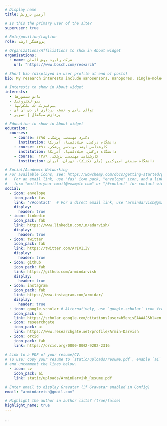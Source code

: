 ```yaml
---
# Display name
title: آرمین درویش

# Is this the primary user of the site?
superuser: true

# Role/position/tagline
role: پژوهشگر ارشد

# Organizations/Affiliations to show in About widget
organizations:
  - name: شرکت رابرت بوش آلمان
    url: "https://www.bosch.com/research"

# Short bio (displayed in user profile at end of posts)
bio: My research interests include nanosensors, nanopores, single-molecule biophysics, dna sequencing, ....

# Interests to show in About widget
interests:
  - نانو سنسورها
  - بیوالکترونیک
  - بیوفیزیک تک ملکولها
  - توالی یابی و نقشه برداری از دی ان ای
  - پردازش سیگنال | تصویر

# Education to show in About widget
education:
  courses:
    - course: دکتری مهندسی پزشکی، ۱۳۹۵
      institution: دانشگاه درکسل، فیلادلفیا، آمریکا
    - course: کارشناسی ارشد مهندسی پزشکی، ۱۳۹۱
      institution: دانشگاه درکسل، فیلادلفیا، آمریکا
    - course:  کارشناسی مهندسی پزشکی، ۱۳۸۹
      institution: دانشگاه صنعتی امیرکبیر (پلی تکنیک)، تهران، ایران

# Social/Academic Networking
# For available icons, see: https://wowchemy.com/docs/getting-started/page-builder/#icons
#   For an email link, use "fas" icon pack, "envelope" icon, and a link in the
#   form "mailto:your-email@example.com" or "/#contact" for contact widget.
social:
  - icon: envelope
    icon_pack: fas
    link: '/#contact'  # For a direct email link, use "armindarvish@gmail.com".
    display:
      header: true
  - icon: linkedin
    icon_pack: fab
    link: https://www.linkedin.com/in/adarvish/
    display:
      header: true
  - icon: twitter
    icon_pack: fab
    link: https://twitter.com/ArIVIiIV
    display:
      header: true
  - icon: github
    icon_pack: fab
    link: https://github.com/armindarvish
    display:
      header: true
  - icon: instagram
    icon_pack: fab
    link: https://www.instagram.com/armidar/
    display:
      header: true
  - icon: google-scholar # Alternatively, use `google-scholar` icon from `ai` icon pack
    icon_pack: ai
    link: https://scholar.google.com/citations?user=b5enisEAAAAJ&hl=en
  - icon: researchgate
    icon_pack: ai
    link: https://www.researchgate.net/profile/Armin-Darvish
  - icon: orcid
    icon_pack: fab
    link: https://orcid.org/0000-0002-9202-2316
    
# Link to a PDF of your resume/CV.
# To use: copy your resume to `static/uploads/resume.pdf`, enable `ai` icons in `params.toml`,
# and uncomment the lines below.
  - icon: cv
    icon_pack: ai
    link: static/uploads/ArminDarvish_Resume.pdf

# Enter email to display Gravatar (if Gravatar enabled in Config)
email: "armindarvish@gmail.com"

# Highlight the author in author lists? (true/false)
highlight_name: true
---
```


...
